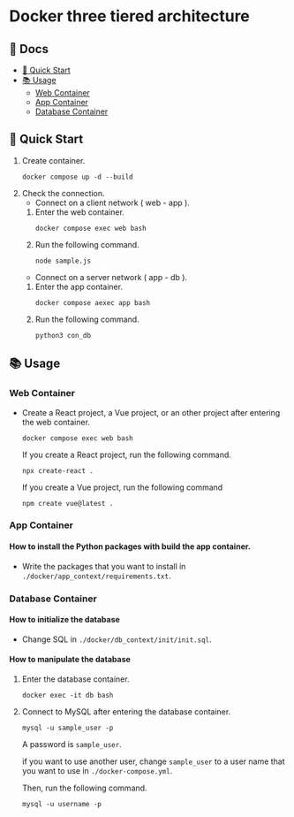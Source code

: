 # Docker three tiered architecture

## 📖 Docs
* [🚀 Quick Start](#QuickStart)
* [📚 Usage](#Usage)
    * [Web Container](#WebContainer)
    * [App Container](#AppContainer)
    * [Database Container](#DatabaseContainer)

<h2 id="QuickStart">🚀 Quick Start</h2>

1. Create container.
    ```
    docker compose up -d --build
    ```
2. Check the connection.
    * Connect on a client network ( web - app ).
    1. Enter the web container.
        ```
        docker compose exec web bash
        ```
    2. Run the following command.
        ```
        node sample.js
        ```
    * Connect on a server network ( app - db ).
    1. Enter the app container.
        ```
        docker compose aexec app bash
        ```
    2. Run the following command.
        ```
        python3 con_db
        ```


<h2 id="Usage">📚 Usage</h2>

<h3 id="WebContainer">Web Container</h3>

* Create a React project, a Vue project, or an other project after entering the web container.
    ```
    docker compose exec web bash
    ```
    If you create a React project, run the following command.
    ```
    npx create-react .
    ```
    If you create a Vue project, run the following command
    ```
    npm create vue@latest .
    ```

<h3 id="AppContainer">App Container</h3>

#### **How to install the Python packages with build the app container.**
* Write the packages that you want to install in `./docker/app_context/requirements.txt`.

<h3 id="DatabaseContainer">Database Container</h3>

#### **How to initialize the database**
* Change SQL in `./docker/db_context/init/init.sql`.

#### **How to manipulate the database**
1. Enter the database container.
    ```
    docker exec -it db bash
    ```
2. Connect to MySQL after entering the database container.
    ```
    mysql -u sample_user -p 
    ```
    A password is `sample_user`.
    
    if you want to use another user, change `sample_user` to 
    a user name that you want to use in `./docker-compose.yml`.

    Then, run the following command.
    ```
    mysql -u username -p 
    ```
    